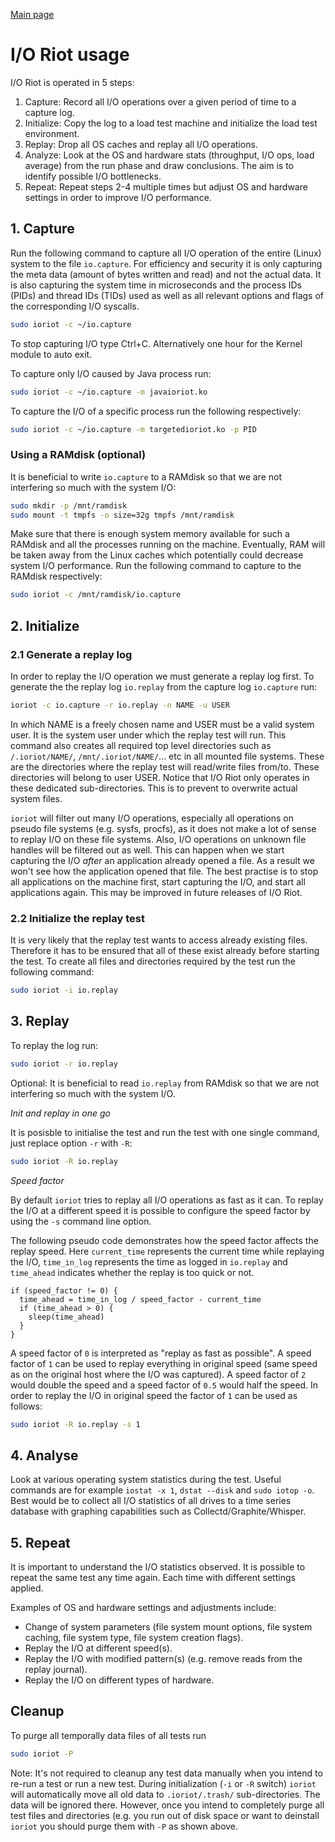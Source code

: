 [Main page](../../README.md)

# I/O Riot usage

I/O Riot is operated in 5 steps:

1. Capture: Record all I/O operations over a given period of time to a capture log.
2. Initialize: Copy the log to a load test machine and initialize the load test environment.
3. Replay: Drop all OS caches and replay all I/O operations.
4. Analyze: Look at the OS and hardware stats (throughput, I/O ops, load average) from the run phase and draw conclusions. The aim is to identify possible I/O bottlenecks.
5. Repeat: Repeat steps 2-4 multiple times but adjust OS and hardware settings in order to improve I/O performance.

## 1. Capture

Run the following command to capture all I/O operation of the entire (Linux) system to the file ``io.capture``. For efficiency and security it is only capturing the meta data (amount of bytes written and read) and not the actual data. It is also capturing the system time in microseconds and the process IDs (PIDs) and thread IDs (TIDs) used as well as all relevant options and flags of the corresponding I/O syscalls.

```sh
sudo ioriot -c ~/io.capture
```

To stop capturing I/O type Ctrl+C. Alternatively one hour for the Kernel module to auto exit.

To capture only I/O caused by Java process run:

```sh
sudo ioriot -c ~/io.capture -m javaioriot.ko
```

To capture the I/O of a specific process run the following respectively:

```sh
sudo ioriot -c ~/io.capture -m targetedioriot.ko -p PID
```

### Using a RAMdisk (optional)

It is beneficial to write ``io.capture`` to a RAMdisk so that we are not interfering so much with the system I/O:

```sh
sudo mkdir -p /mnt/ramdisk
sudo mount -t tmpfs -o size=32g tmpfs /mnt/ramdisk
```

Make sure that there is enough system memory available for such a RAMdisk and all the processes running on the machine. Eventually, RAM will be taken away from the Linux caches which potentially could decrease system I/O performance. Run the following command to capture to the RAMdisk respectively:

```sh
sudo ioriot -c /mnt/ramdisk/io.capture
```

## 2. Initialize

### 2.1 Generate a replay log

In order to replay the I/O operation we must generate a replay log first. To generate the the replay log ``io.replay`` from the capture log ``io.capture`` run:

```sh
ioriot -c io.capture -r io.replay -n NAME -u USER
```

In which NAME is a freely chosen name and USER must be a valid system user. It is the system user under which the replay test will run. This command also creates all required top level directories such as ``/.ioriot/NAME/``, ``/mnt/.ioriot/NAME/``... etc in all mounted file systems. These are the directories where the replay test will read/write files from/to. These directories will belong to user USER. Notice that I/O Riot only operates in these  dedicated sub-directories. This is to prevent to overwrite actual system files.

``ioriot`` will filter out many I/O operations, especially all operations on pseudo file systems (e.g. sysfs, procfs), as it does not make a lot of sense to replay I/O on these file systems. Also, I/O operations on unknown file handles will be filtered out as well. This can happen when we start capturing the I/O *after* an application already opened a file. As a result we won't see how the application opened that file. The best practise is to stop all applications on the machine first, start capturing the I/O, and start all applications again. This may be improved in future releases of I/O Riot.

### 2.2 Initialize the replay test

It is very likely that the replay test wants to access already existing files. Therefore it has to be ensured that all of these exist already before starting the test. To create all files and directories required by the test run the following command:

```sh
sudo ioriot -i io.replay
```

## 3. Replay

To replay the log run:

```sh
sudo ioriot -r io.replay
```

Optional: It is beneficial to read ``io.replay`` from RAMdisk so that we are not interfering so much with the system I/O. 

*Init and replay in one go*

It is posisble to initialise the test and run the test with one single command, just replace option `-r` with `-R`:

```sh
sudo ioriot -R io.replay
```

*Speed factor*

By default `ioriot` tries to replay all I/O operations as fast as it can. To replay the I/O at a different speed it is possible to configure the speed factor by using the `-s` command line option.

The following pseudo code demonstrates how the speed factor affects the replay speed. Here `current_time` represents the current time while replaying the I/O, `time_in_log` represents the time as logged in `io.replay` and `time_ahead` indicates whether the replay is too quick or not. 

```code
if (speed_factor != 0) {
  time_ahead = time_in_log / speed_factor - current_time
  if (time_ahead > 0) {
    sleep(time_ahead)
  }
}
```

A speed factor of `0` is interpreted as "replay as fast as possible". A speed factor of `1` can be used to replay everything in original speed (same speed as on the original host where the I/O was captured). A speed factor of `2` would double the speed and a speed factor of `0.5` would half the speed.
In order to replay the I/O in original speed the factor of `1` can be used as follows:

```sh
sudo ioriot -R io.replay -s 1
```

## 4. Analyse

Look at various operating system statistics during the test. Useful commands are for example ``iostat -x 1``, ``dstat --disk`` and ``sudo iotop -o``. Best would be to collect all I/O statistics of all drives to a time series database with graphing capabilities such as Collectd/Graphite/Whisper.

## 5. Repeat

It is important to understand the I/O statistics observed. It is possible to repeat the same test any time again. Each time with different settings applied.

Examples of OS and hardware settings and adjustments include:

* Change of system parameters (file system mount options, file system caching, file system type, file system creation flags).
* Replay the I/O at different speed(s).
* Replay the I/O with modified pattern(s) (e.g. remove reads from the replay journal).
* Replay the I/O on different types of hardware.

## Cleanup

To purge all temporally data files of all tests run

```sh
sudo ioriot -P
```

Note: It's not required to cleanup any test data manually when you intend to re-run a test or run a new test. During initialization (``-i`` or ``-R`` switch) ``ioriot`` will automatically move all old data to ``.ioriot/.trash/`` sub-directories. The data will be ignored there. However, once you intend to completely purge all test files and directories (e.g. you run out of disk space or want to deinstall ``ioriot`` you should purge them with ``-P`` as shown above.

